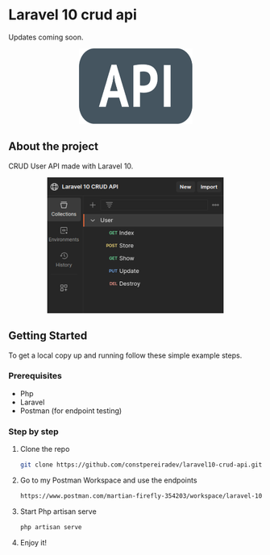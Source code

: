 
# Laravel 10 crud api 
<p>Updates coming soon.</p>
<p align="center">
    <img src="images/api-logo.png" width="225" height="150">
</p>
    
## About the project
CRUD User API made with Laravel 10.

<div align="center">
<img src="images/postman.png" alt="Postman" width="350" height="270">
</div>


## Getting Started

To get a local copy up and running follow these simple example steps.

### Prerequisites


* Php
* Laravel
* Postman (for endpoint testing)

### Step by step


1. Clone the repo
   ```sh
   git clone https://github.com/constpereiradev/laravel10-crud-api.git
   ```
2. Go to my Postman Workspace and use the endpoints
   ```sh
   https://www.postman.com/martian-firefly-354203/workspace/laravel-10-crud-api
   ```
3. Start Php artisan serve
   ```sh
   php artisan serve
   ```
4. Enjoy it!


